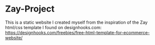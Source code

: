 # Zay-Project

This is a static website I created myself from the inspiration of the Zay html/css template I found on designhooks.com:
https://designhooks.com/freebies/free-html-template-for-ecommerce-website/



